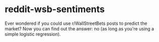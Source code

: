 # reddit-wsb-sentiments
Ever wondered if you could use r/WallStreetBets posts to predict the market? Now you can find out the answer: no (as long as you're using a simple logistic regression).
